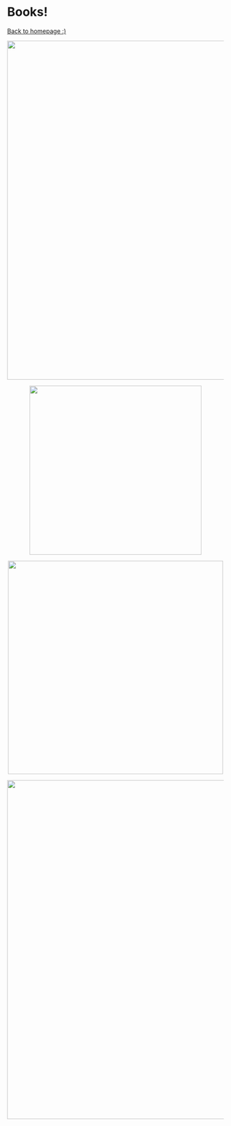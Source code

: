# Books!

[Back to homepage :)](https://rachel-solomon.github.io)

<p align="center">
  <img width="589" height="788" src="https://rachel-solomon.github.io/Six of Crows.png">
</p>

<p align="center">
  <img width="400" height="393" src="https://storage.googleapis.com/universe-of-marissa-meyer-production/uploads/images/lunarchroniclesboxedsetTP.width-400.png">
</p>

<p align="center">
  <img width="500" height="496" src="https://rachel-solomon.github.io/clifton chronicles.jpg">
</p>

<p align="center">
  <img width="589" height="788" src="https://rachel-solomon.github.io/harry potter 1.png">
</p>
